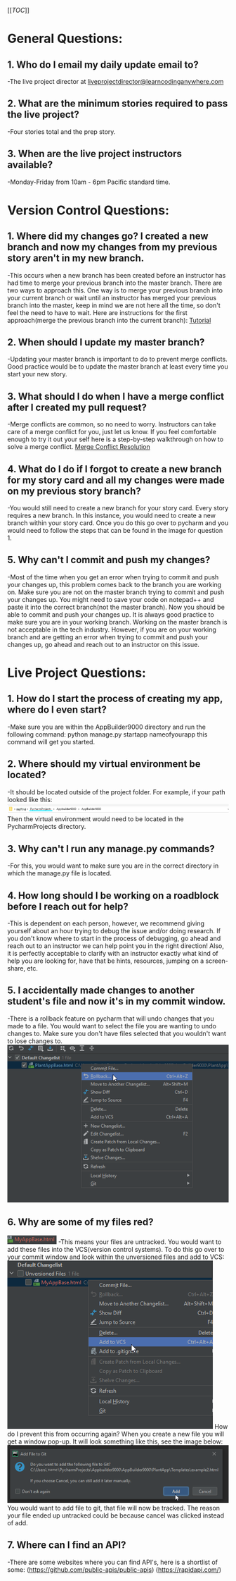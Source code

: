 [[_TOC_]]
# General Questions:

## 1.  Who do I email my daily update email to? 
-The live project director at liveprojectdirector@learncodinganywhere.com

## 2. What are the minimum stories required to pass the live project?
-Four stories total and the prep story.

## 3. When are the live project instructors available?
-Monday-Friday from 10am - 6pm Pacific standard time. 

# Version Control Questions:

## 1. Where did my changes go? I created a new branch and now my changes from my previous story aren't in my new branch.
-This occurs when a new branch has been created before an instructor has had time to merge your previous branch into the master branch. There are two ways to approach this. One way is to merge your previous branch into your current branch or wait until an instructor has merged your previous branch into the master, keep in mind we are not here all the time, so don't feel the need to have to wait. Here are instructions for the first approach(merge the previous branch into the current branch):
[Tutorial](https://www.youtube.com/watch?v=v-ZsZPAUg9k)

## 2. When should I update my master branch?
  -Updating your master branch is important to do to prevent merge conflicts. Good practice would be to update the master branch at least every time you start your new story. 
## 3. What should I do when I have a merge conflict after I created my pull request?
 -Merge conflicts are common, so no need to worry. Instructors can take care of a merge conflict for you, just let us know. If you feel comfortable enough to try it out your self here is a step-by-step walkthrough on how to solve a merge conflict. 
[Merge Conflict Resolution](https://docs.google.com/document/d/1sm7MpKOSeVj1jdmvpVM80Hv1g7iqqqu8EFQT2nRFF1o/edit?usp=sharing)
## 4. What do I do if I forgot to create a new branch for my story card and all my changes were made on my previous story branch? 
-You would still need to create a new branch for your story card. Every story requires a new branch. In this instance, you would need to create a new branch within your story card. Once you do this go over to pycharm and you would need to follow the steps that can be found in the image for question 1. 
## 5. Why can't I commit and push my changes?
-Most of the time when you get an error when trying to commit and push your changes up, this problem comes back to the branch you are working on. Make sure you are not on the master branch trying to commit and push your changes up. You might need to save your code on notepad++ and paste it into the correct branch(not the master branch). Now you should be able to commit and push your changes up. It is always good practice to make sure you are in your working branch. Working on the master branch is not acceptable in the tech industry. However, if you are on your working branch and are getting an error when trying to commit and push your changes up, go ahead and reach out to an instructor on this issue. 

# Live Project Questions:

## 1. How do I start the process of creating my app, where do I even start?
-Make sure you are within the AppBuilder9000 directory and run the following command: 
python manage.py startapp nameofyourapp
this command will get you started.
## 2. Where should my virtual environment be located?
-It should be located outside of the project folder. For example, if your path looked like this:
![2021-10-27 11_40_39-Window.png](/.attachments/2021-10-27%2011_40_39-Window-94e59c83-b6c0-4b3d-9239-443377ee7932.png)
Then the virtual environment would need to be located in the PycharmProjects directory.
## 3. Why can't I run any manage.py commands?
-For this, you would want to make sure you are in the correct directory in which the manage.py file is located.
## 4. How long should I be working on a roadblock before I reach out for help?
-This is dependent on each person, however, we recommend giving yourself about an hour trying to debug the issue and/or doing research. If you don't know where to start in the process of debugging, go ahead and reach out to an instructor we can help point you in the right direction! Also, it is perfectly acceptable to clarify with an instructor exactly what kind of help you are looking for, have that be hints, resources, jumping on a screen-share, etc.
## 5. I accidentally made changes to another student's file and now it's in my commit window.
-There is a rollback feature on pycharm that will undo changes that you made to a file. You would want to select the file you are wanting to undo changes to. Make sure you don't have files selected that you wouldn't want to lose changes to.
![2021-10-27 13_04_12-Window.png](/.attachments/2021-10-27%2013_04_12-Window-a8854bcb-718b-40e9-be56-03d3ecaebdc9.png)
## 6. Why are some of my files red?
![2021-10-27 13_50_29-Window.png](/.attachments/2021-10-27%2013_50_29-Window-cf091720-ba6c-4727-bce0-0550351b8ce0.png)
-This means your files are untracked. You would want to add these files into the VCS(version control systems). To do this go over to your commit window and look within the unversioned files and add to VCS:
![new3.png](/.attachments/new3-1319356c-3340-45ef-b478-6591ddbb873e.png)
How do I prevent this from occurring again?
When you create a new file you will get a window pop-up. It will look something like this, see the image below:
![2021-10-27 13_15_06-Window.png](/.attachments/2021-10-27%2013_15_06-Window-d3492c34-eb77-4320-b3dd-e1b82e74ddc9.png)
You would want to add file to git, that file will now be tracked. The reason your file ended up untracked could be because cancel was clicked instead of add.
## 7. Where can I find an API?
-There are some websites where you can find API's, here is a shortlist of some:
(https://github.com/public-apis/public-apis)
(https://rapidapi.com/)


